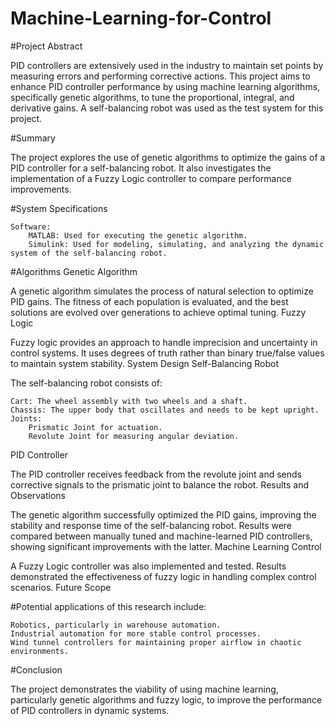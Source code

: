 # Machine-Learning-for-Control

#Project Abstract

PID controllers are extensively used in the industry to maintain set points by measuring errors and performing corrective actions. This project aims to enhance PID controller performance by using machine learning algorithms, specifically genetic algorithms, to tune the proportional, integral, and derivative gains. A self-balancing robot was used as the test system for this project.

#Summary

The project explores the use of genetic algorithms to optimize the gains of a PID controller for a self-balancing robot. It also investigates the implementation of a Fuzzy Logic controller to compare performance improvements.

#System Specifications

    Software:
        MATLAB: Used for executing the genetic algorithm.
        Simulink: Used for modeling, simulating, and analyzing the dynamic system of the self-balancing robot.

#Algorithms
Genetic Algorithm

A genetic algorithm simulates the process of natural selection to optimize PID gains. The fitness of each population is evaluated, and the best solutions are evolved over generations to achieve optimal tuning.
Fuzzy Logic

Fuzzy logic provides an approach to handle imprecision and uncertainty in control systems. It uses degrees of truth rather than binary true/false values to maintain system stability.
System Design
Self-Balancing Robot

The self-balancing robot consists of:

    Cart: The wheel assembly with two wheels and a shaft.
    Chassis: The upper body that oscillates and needs to be kept upright.
    Joints:
        Prismatic Joint for actuation.
        Revolute Joint for measuring angular deviation.

PID Controller

The PID controller receives feedback from the revolute joint and sends corrective signals to the prismatic joint to balance the robot.
Results and Observations

The genetic algorithm successfully optimized the PID gains, improving the stability and response time of the self-balancing robot. Results were compared between manually tuned and machine-learned PID controllers, showing significant improvements with the latter.
Machine Learning Control

A Fuzzy Logic controller was also implemented and tested. Results demonstrated the effectiveness of fuzzy logic in handling complex control scenarios.
Future Scope

#Potential applications of this research include:

    Robotics, particularly in warehouse automation.
    Industrial automation for more stable control processes.
    Wind tunnel controllers for maintaining proper airflow in chaotic environments.

#Conclusion

The project demonstrates the viability of using machine learning, particularly genetic algorithms and fuzzy logic, to improve the performance of PID controllers in dynamic systems.
